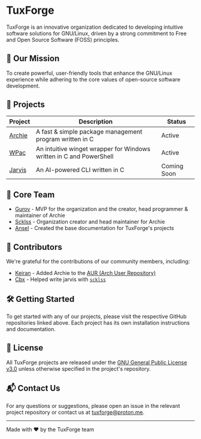 # TuxForge

TuxForge is an innovative organization dedicated to developing intuitive software solutions for GNU/Linux, driven by a strong commitment to Free and Open Source Software (FOSS) principles.

## 🚀 Our Mission

To create powerful, user-friendly tools that enhance the GNU/Linux experience while adhering to the core values of open-source software development.

## 📂 Projects

| Project | Description | Status |
|---------|-------------|--------|
| [Archie](https://github.com/TuxForge/archie) | A fast & simple package management program written in C | Active |
| [WPac](https://github.com/TuxForge/wpac) | An intuitive winget wrapper for Windows written in C and PowerShell | Active |
| [Jarvis](https://github.com) | An AI-powered CLI written in C | Coming Soon |

## 👥 Core Team

- [Gurov](https://github.com/Gur0v) - MVP for the organization and the creator, head programmer & maintainer of Archie
- [Scklss](https://github.com/sck1ss) - Organization creator and head maintainer for Archie
- [Ansel](https://github.com/anselscool) - Created the base documentation for TuxForge's projects

## 🤝 Contributors

We're grateful for the contributions of our community members, including:

- [Keiran](https://github.com/keiranscript) - Added Archie to the [AUR (Arch User Repository)](https://aur.archlinux.org/packages/archie)
- [Cbx](https://github.com/clubbertux) - Helped write jarvis with [`scklss`](https://github.com/sck1ss)

## 🛠 Getting Started

To get started with any of our projects, please visit the respective GitHub repositories linked above. Each project has its own installation instructions and documentation.

## 📄 License

All TuxForge projects are released under the [GNU General Public License v3.0](https://www.gnu.org/licenses/gpl-3.0.en.html) unless otherwise specified in the project's repository.

## 📬 Contact Us

For any questions or suggestions, please open an issue in the relevant project repository or contact us at [tuxforge@proton.me](mailto:tuxforge@proton.me).

---

Made with ❤️ by the TuxForge team
